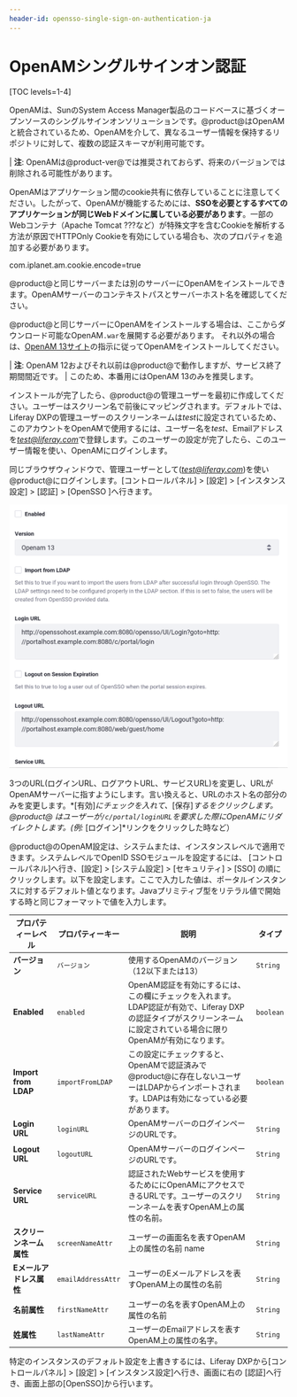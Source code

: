 ```yaml
---
header-id: opensso-single-sign-on-authentication-ja
---
```


# OpenAMシングルサインオン認証

[TOC levels=1-4]

OpenAMは、SunのSystem Access Manager製品のコードベースに基づくオープンソースのシングルサインオンソリューションです。@product@はOpenAMと統合されているため、OpenAMを介して、異なるユーザー情報を保持するリポジトリに対して、複数の認証スキーマが利用可能です。

| **注**: OpenAMは@product-ver@では推奨されておらず、将来のバージョンでは削除される可能性があります。

OpenAMはアプリケーション間のcookie共有に依存していることに注意してください。したがって、OpenAMが機能するためには、**SSOを必要とするすべてのアプリケーションが同じWebドメインに属している必要があります**。一部のWebコンテナ（Apache Tomcat ???など）が特殊文字を含むCookieを解析する方法が原因でHTTPOnly Cookieを有効にしている場合も、次のプロパティを追加する必要があります。

com.iplanet.am.cookie.encode=true

@product@と同じサーバーまたは別のサーバーにOpenAMをインストールできます。OpenAMサーバーのコンテキストパスとサーバーホスト名を確認してください。

@product@と同じサーバーにOpenAMをインストールする場合は、ここからダウンロード可能なOpenAM`.war`を展開する必要があります。
それ以外の場合は、[OpenAM 13サイト](https://backstage.forgerock.com/docs/openam/13/install-guide/)の指示に従ってOpenAMをインストールしてください。

| **注**: OpenAM 12およびそれ以前は@product@で動作しますが、サービス終了期間間近です。
| このため、本番用にはOpenAM 13のみを推奨します。

インストールが完了したら、@product@の管理ユーザーを最初に作成してください。ユーザーはスクリーン名で前後にマッピングされます。デフォルトでは、Liferay DXPの管理ユーザーのスクリーンネームは*test*に設定されているため、このアカウントをOpenAMで使用するには、ユーザー名を*test*、Emailアドレスを*test@liferay.com*で登録します。このユーザーの設定が完了したら、このユーザー情報を使い、OpenAMにログインします。

同じブラウザウィンドウで、管理ユーザーとして(*test@liferay.com*)を使い@product@にログインします。[コントロールパネル] > [設定] > [インスタンス設定] > [認証] > [OpenSSO ]へ行きます。

![図1: OpenSSO設定](../../images/opensso-configuration.png)

3つのURL(ログインURL、ログアウトURL、サービスURL)を変更し、URLがOpenAMサーバーに指すようにします。言い換えると、URLのホスト名の部分のみを変更します。*[有効]*にチェックを入れて、*[保存]*するをクリックします。
@product@ はユーザーが`/c/portal/loginURL`を要求した際にOpenAMにリダイレクトします。(例:* [ログイン]*リンクをクリックした時など）

@product@のOpenAM設定は、システムまたは、インスタンスレベルで適用できます。システムレベルでOpenID SSOモジュールを設定するには、 [コントロールパネル]へ行き、[設定] > [システム設定] > [セキュリティ]  > [SSO] の順にクリックします。以下を設定します。ここで入力した値は、ポータルインスタンスに対するデフォルト値となります。Javaプリミティブ型をリテラル値で開始する時と同じフォーマットで値を入力します。

| プロパティーレベル | プロパティーキー | 説明 | タイプ |
----- | ----- | ----- | -----
| **バージョン** | `バージョン` | 使用するOpenAMのバージョン（12以下または13） | `String` |
| **Enabled** | `enabled` | OpenAM認証を有効にするには、この欄にチェックを入れます。LDAP認証が有効で、Liferay DXPの認証タイプがスクリーンネームに設定されている場合に限りOpenAMが有効になります。 | `boolean` |
| **Import from LDAP** | `importFromLDAP` | この設定にチェックすると、OpenAMで認証済みで@product@に存在しないユーザーはLDAPからインポートされます。LDAPは有効になっている必要があります。 | `boolean` |
| **Login URL** | `loginURL` | OpenAMサーバーのログインページのURLです。 | `String` |
| **Logout URL** | `logoutURL` | OpenAMサーバーのログインページのURLです。 | `String` |
| **Service URL** | `serviceURL` | 認証されたWebサービスを使用するためににOpenAMにアクセスできるURLです。ユーザーのスクリーンネームを表すOpenAM上の属性の名前。 | `String` |
| **スクリーンネーム属性** | `screenNameAttr` | ユーザーの画面名を表すOpenAM上の属性の名前 name | `String` |
| **Eメールアドレス属性** | `emailAddressAttr` | ユーザーのEメールアドレスを表すOpenAM上の属性の名前 | `String` |
| **名前属性** | `firstNameAttr` | ユーザーの名を表すOpenAM上の属性の名前 | `String` |
| **姓属性** | `lastNameAttr` | ユーザーのEmailアドレスを表すOpenAM上の属性の名字。 | `String` |

特定のインスタンスのデフォルト設定を上書きするには、Liferay DXPから[コントロールパネル] > [設定] > [インスタンス設定]へ行き、画面に右の [認証]へ行き、画面上部の[OpenSSO]から行います。

